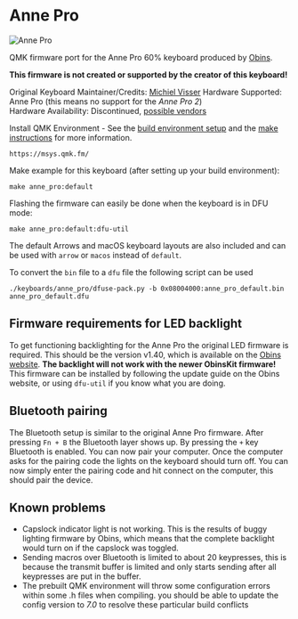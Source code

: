 # Anne Pro

![Anne Pro](https://i.imgur.com/wF7mz7u.jpg)

QMK firmware port for the Anne Pro 60% keyboard produced by [Obins](http://en.obins.net).

__This firmware is not created or supported by the creator of this keyboard!__

Original Keyboard Maintainer/Credits: [Michiel Visser](https://github.com/msvisser)
Hardware Supported: Anne Pro (this means no support for the _Anne Pro 2_)  
Hardware Availability: Discontinued, [possible vendors](https://www.reddit.com/r/AnnePro/wiki/vendors)

Install QMK Environment - See the [build environment setup](https://docs.qmk.fm/#/getting_started_build_tools) and the [make instructions](https://docs.qmk.fm/#/getting_started_make_guide) for more information.

    https://msys.qmk.fm/

Make example for this keyboard (after setting up your build environment):

    make anne_pro:default

Flashing the firmware can easily be done when the keyboard is in DFU mode:

    make anne_pro:default:dfu-util

The default Arrows and macOS keyboard layouts are also included and can be used with `arrow` or `macos` instead of `default`.

To convert the `bin` file to a `dfu` file the following script can be used

    ./keyboards/anne_pro/dfuse-pack.py -b 0x08004000:anne_pro_default.bin anne_pro_default.dfu

## Firmware requirements for LED backlight
To get functioning backlighting for the Anne Pro the original LED firmware is required. This should be the version v1.40, which is available on the [Obins website](http://en.obins.net/firmware#1). __The backlight will not work with the newer ObinsKit firmware!__ This firmware can be installed by following the update guide on the Obins website, or using `dfu-util` if you know what you are doing.

## Bluetooth pairing
The Bluetooth setup is similar to the original Anne Pro firmware. After pressing `Fn + B` the Bluetooth layer shows up. By pressing the `+` key Bluetooth is enabled. You can now pair your computer. Once the computer asks for the pairing code the lights on the keyboard should turn off. You can now simply enter the pairing code and hit connect on the computer, this should pair the device.

## Known problems
- Capslock indicator light is not working. This is the results of buggy lighting firmware by Obins, which means that the complete backlight would turn on if the capslock was toggled.
- Sending macros over Bluetooth is limited to about 20 keypresses, this is because the transmit buffer is limited and only starts sending after all keypresses are put in the buffer.
- The prebuilt QMK environment will throw some configuration errors within some .h files when compiling. you should be able to update the config version to _7.0_ to resolve these particular build conflicts 
